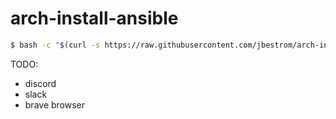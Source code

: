 # arch-install-ansible


```bash
$ bash -c "$(curl -s https://raw.githubusercontent.com/jbestrom/arch-install-ansible/master/install.sh)"
```


TODO:
 * discord
 * slack
 * brave browser
